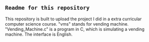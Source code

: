 ## `Readme for this repository`
This repository is built to upload the project I did in a extra curricular computer science course. "vms" stands for vending machine. "Vending_Machine.c" is a program in C, which is simulating a vending machine. The interface is English.
